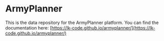# ArmyPlanner

This is the data repository for the ArmyPlanner platform. You can find the documentation here: [https://lk-code.github.io/armyplanner/](https://lk-code.github.io/armyplanner/)